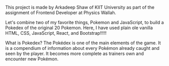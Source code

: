 This project is made by Arkadeep Shaw of KIIT University as part of the assignment of Frontend Developer at Physics Wallah.

Let's combine two of my favorite things, Pokemon and JavaScript, to build a Pokedex of the original 20 Pokemon. Here, I have used plain ole vanilla HTML, CSS, JavaScript, React, and Bootstrap!!!!!

What is Pokedex?
The Pokédex is one of the main elements of the game. It is a compendium of information about every Pokémon already caught and seen by the player. It becomes more complete as trainers own and encounter new Pokémon.
